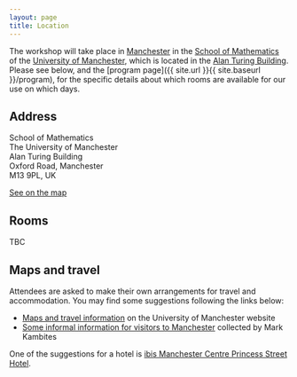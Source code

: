 ```yaml
---
layout: page
title: Location
---
```


The workshop will take place in
[Manchester](https://en.wikipedia.org/wiki/Manchester)
in the
[School of Mathematics](http://www.maths.manchester.ac.uk/)
of the
[University of Manchester](https://www.manchester.ac.uk/), 
which is located in the
[Alan Turing Building](http://www.maths.manchester.ac.uk/about-us/findus/).
Please see below, and the
[program page]({{ site.url }}{{ site.baseurl }}/program),
for the specific details about which rooms are available
for our use on which days.

<h2>Address</h2>

School of Mathematics<br />
The University of Manchester<br />
Alan Turing Building<br />
Oxford Road, Manchester<br />
M13 9PL, UK

<a href="https://www.openstreetmap.org/#map=19/53.46810/-2.23154">See on the map</a>

<h2>Rooms</h2>

TBC

<h2>Maps and travel</h2>

Attendees are asked to make their own arrangements for travel and accommodation.
You may find some suggestions following the links below:

- [Maps and travel information](https://www.manchester.ac.uk/discover/maps/) on the University of Manchester website
- [Some informal information for visitors to Manchester](https://personalpages.manchester.ac.uk/staff/Mark.Kambites/visitors.php) collected by Mark Kambites

One of the suggestions for a hotel is <a href="https://www.accorhotels.com/gb/hotel-3143-ibis-manchester-centre-princess-street-new-ibis-rooms/index.shtml">ibis Manchester Centre Princess Street Hotel</a>.
